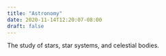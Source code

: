 ```yaml
---
title: "Astronomy"
date: 2020-11-14T12:20:07-08:00
draft: false
---
```


The study of stars, star systems, and celestial bodies.
